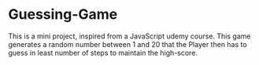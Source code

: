 # Guessing-Game
This is a mini project, inspired from a JavaScript udemy course. 
This game generates a random number between 1 and 20 that the Player then has to guess in least number of steps to maintain the high-score.
